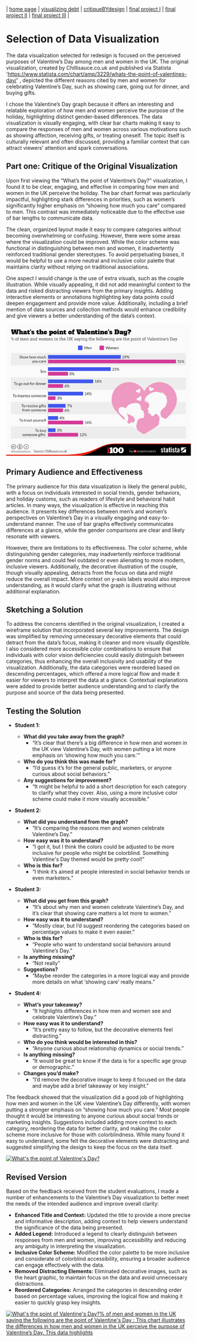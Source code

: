 | [home page](https://herleapoorva.github.io/apoorvaherle-portfolio/) | [visualizing debt](https://herleapoorva.github.io/apoorvaherle-portfolio/visualizing-government-debt) | [critiqueBYdesign](https://herleapoorva.github.io/apoorvaherle-portfolio/critiqueBYdesign) | [final project I](final-project-part-one) | [final project II](final-project-part-two) | [final project III](final-project-part-three) |

# Selection of Data Visualization

The data visualization selected for redesign is focused on the perceived purposes of Valentine’s Day among men and women in the UK. The original visualization, created by Chillisauce.co.uk and published via Statista 'https://www.statista.com/chart/amp/3229/whats-the-point-of-valentines-day/' , depicted the different reasons cited by men and women for celebrating Valentine’s Day, such as showing care, going out for dinner, and buying gifts.

I chose the Valentine’s Day graph because it offers an interesting and relatable exploration of how men and women perceive the purpose of the holiday, highlighting distinct gender-based differences. The data visualization is visually engaging, with clear bar charts making it easy to compare the responses of men and women across various motivations such as showing affection, receiving gifts, or treating oneself. The topic itself is culturally relevant and often discussed, providing a familiar context that can attract viewers’ attention and spark conversations.

## Part one: Critique of the Original Visualization

Upon first viewing the “What’s the point of Valentine’s Day?” visualization, I found it to be clear, engaging, and effective in comparing how men and women in the UK perceive the holiday. The bar chart format was particularly impactful, highlighting stark differences in priorities, such as women’s significantly higher emphasis on “showing how much you care” compared to men. This contrast was immediately noticeable due to the effective use of bar lengths to communicate data.

The clean, organized layout made it easy to compare categories without becoming overwhelming or confusing. However, there were some areas where the visualization could be improved. While the color scheme was functional in distinguishing between men and women, it inadvertently reinforced traditional gender stereotypes. To avoid perpetuating biases, it would be helpful to use a more neutral and inclusive color palette that maintains clarity without relying on traditional associations.

One aspect I would change is the use of extra visuals, such as the couple illustration. While visually appealing, it did not add meaningful context to the data and risked distracting viewers from the primary insights. Adding interactive elements or annotations highlighting key data points could deepen engagement and provide more value. Additionally, including a brief mention of data sources and collection methods would enhance credibility and give viewers a better understanding of the data’s context.

![Image](./VDay.jpeg)

## Primary Audience and Effectiveness

The primary audience for this data visualization is likely the general public, with a focus on individuals interested in social trends, gender behaviors, and holiday customs, such as readers of lifestyle and behavioral habit articles. In many ways, the visualization is effective in reaching this audience. It presents key differences between men’s and women’s perspectives on Valentine’s Day in a visually engaging and easy-to-understand manner. The use of bar graphs effectively communicates differences at a glance, while the gender comparisons are clear and likely resonate with viewers.

However, there are limitations to its effectiveness. The color scheme, while distinguishing gender categories, may inadvertently reinforce traditional gender norms and could feel outdated or even alienating to more modern, inclusive viewers. Additionally, the decorative illustration of the couple, though visually appealing, detracts from the focus on data and might reduce the overall impact. More context on y-axis labels would also improve understanding, as it would clarify what the graph is illustrating without additional explanation.

## Sketching a Solution

To address the concerns identified in the original visualization, I created a wireframe solution that incorporated several key improvements. The design was simplified by removing unnecessary decorative elements that could detract from the data’s focus, making it cleaner and more visually digestible. I also considered more accessible color combinations to ensure that individuals with color vision deficiencies could easily distinguish between categories, thus enhancing the overall inclusivity and usability of the visualization. Additionally, the data categories were reordered based on descending percentages, which offered a more logical flow and made it easier for viewers to interpret the data at a glance. Contextual explanations were added to provide better audience understanding and to clarify the purpose and source of the data being presented.


## Testing the Solution

- **Student 1:**
    - **What did you take away from the graph?**
        - “It’s clear that there’s a big difference in how men and women in the UK view Valentine’s Day, with women putting a lot more emphasis on ‘showing how much you care.’”
    - **Who do you think this was made for?**
        - “I’d guess it’s for the general public, marketers, or anyone curious about social behaviors.”
    - **Any suggestions for improvement?**
        - “It might be helpful to add a short description for each category to clarify what they cover. Also, using a more inclusive color scheme could make it more visually accessible.”

- **Student 2:**
    - **What did you understand from the graph?**
        - “It’s comparing the reasons men and women celebrate Valentine’s Day.”
    - **How easy was it to understand?**
        - “I got it, but I think the colors could be adjusted to be more inclusive for people who might be colorblind. Something Valentine's Day themed would be pretty cool!”
    - **Who is this for?**
        - “I think it’s aimed at people interested in social behavior trends or even marketers.”

- **Student 3:**
    - **What did you get from this graph?**
        - “It’s about why men and women celebrate Valentine’s Day, and it’s clear that showing care matters a lot more to women.”
    - **How easy was it to understand?**
        - “Mostly clear, but I’d suggest reordering the categories based on percentage values to make it even easier.”
    - **Who is this for?**
        - “People who want to understand social behaviors around Valentine’s Day.”
    - **Is anything missing?**
        - “Not really”
    - **Suggestions?**
        - “Maybe reorder the categories in a more logical way and provide more details on what ‘showing care’ really means.”

- **Student 4:**
    - **What’s your takeaway?**
        - “It highlights differences in how men and women see and celebrate Valentine’s Day.”
    - **How easy was it to understand?**
        - “It’s pretty easy to follow, but the decorative elements feel distracting.”
    - **Who do you think would be interested in this?**
        - “Anyone curious about relationship dynamics or social trends.”
    - **Is anything missing?**
        - “It would be great to know if the data is for a specific age group or demographic.”
    - **Changes you’d make?**
        - “I’d remove the decorative image to keep it focused on the data and maybe add a brief takeaway or key insight.”

      
The feedback showed that the visualization did a good job of highlighting how men and women in the UK view Valentine’s Day differently, with women putting a stronger emphasis on “showing how much you care.” Most people thought it would be interesting to anyone curious about social trends or marketing insights. Suggestions included adding more context to each category, reordering the data for better clarity, and making the color scheme more inclusive for those with colorblindness. While many found it easy to understand, some felt the decorative elements were distracting and suggested simplifying the design to keep the focus on the data itself.

<div class='tableauPlaceholder' id='viz1731553810447' style='position: relative'><noscript>
	<a href='#'>
		<img alt='What&#39;s the point of Valentine&#39;s Day? ' src='https:&#47;&#47;public.tableau.com&#47;static&#47;images&#47;VD&#47;VDAYdraft&#47;Sheet12&#47;1_rss.png' style='border: none' />
	</a>
</noscript>
	<object class='tableauViz'  style='display:none;'>
		<param name='host_url' value='https%3A%2F%2Fpublic.tableau.com%2F' />
		<param name='embed_code_version' value='3' />
		<param name='site_root' value='' />
		<param name='name' value='VDAYdraft&#47;Sheet12' />
		<param name='tabs' value='no' />
		<param name='toolbar' value='yes' />
		<param name='static_image' value='https:&#47;&#47;public.tableau.com&#47;static&#47;images&#47;VD&#47;VDAYdraft&#47;Sheet12&#47;1.png' />
		<param name='animate_transition' value='yes' />
		<param name='display_static_image' value='yes' />
		<param name='display_spinner' value='yes' />
		<param name='display_overlay' value='yes' />
		<param name='display_count' value='yes' />
		<param name='language' value='en-US' />
		<param name='filter' value='publish=yes' />
	</object>
</div>
<script type='text/javascript'>
	var divElement = document.getElementById('viz1731553810447');
	var vizElement = divElement.getElementsByTagName('object')[0];
	vizElement.style.width='100%';vizElement.style.height=(divElement.offsetWidth*0.75)+'px';
	var scriptElement = document.createElement('script');
	scriptElement.src = 'https://public.tableau.com/javascripts/api/viz_v1.js';
	vizElement.parentNode.insertBefore(scriptElement, vizElement);
</script>

## Revised Version

Based on the feedback received from the student evaluations, I made a number of enhancements to the Valentine’s Day visualization to better meet the needs of the intended audience and improve overall clarity:
  - **Enhanced Title and Context:** Updated the title to provide a more precise and informative description, adding context to help viewers understand the significance of the data being presented.
  - **Added Legend:** Introduced a legend to clearly distinguish between responses from men and women, improving accessibility and reducing any ambiguity in interpreting the visualization.
  - **Inclusive Color Scheme:** Modified the color palette to be more inclusive and considerate of colorblind accessibility, ensuring a broader audience can engage effectively with the data.
  - **Removed Distracting Elements:** Eliminated decorative images, such as the heart graphic, to maintain focus on the data and avoid unnecessary distractions.
  - **Reordered Categories:** Arranged the categories in descending order based on percentage values, improving the logical flow and making it easier to quickly grasp key insights.

<div class='tableauPlaceholder' id='viz1731548470424' style='position: relative'>
  <noscript>
    <a href='#'>
      <img alt='What&#39;s the point of Valentine&#39;s Day?% of men and women in the UK saying the following are the point of Valentine&#39;s Day : This chart illustrates the differences in how men and women in the UK perceive the purpose of Valentine’s Day. This data highlights  ' src='https:&#47;&#47;public.tableau.com&#47;static&#47;images&#47;vd&#47;vday_17315484584430&#47;Sheet12&#47;1_rss.png' style='border: none' />
    </a>
  </noscript>
  <object class='tableauViz'  style='display:none;'>
    <param name='host_url' value='https%3A%2F%2Fpublic.tableau.com%2F' />
    <param name='embed_code_version' value='3' />
    <param name='site_root' value='' />
    <param name='name' value='vday_17315484584430&#47;Sheet12' />
    <param name='tabs' value='no' />
    <param name='toolbar' value='yes' />
    <param name='static_image' value='https:&#47;&#47;public.tableau.com&#47;static&#47;images&#47;vd&#47;vday_17315484584430&#47;Sheet12&#47;1.png' />
    <param name='animate_transition' value='yes' />
    <param name='display_static_image' value='yes' />
    <param name='display_spinner' value='yes' />
    <param name='display_overlay' value='yes' />
    <param name='display_count' value='yes' />
    <param name='language' value='en-US' />
    <param name='filter' value='publish=yes' />
  </object>
</div>
<script type='text/javascript'>
  var divElement = document.getElementById('viz1731548470424');
  var vizElement = divElement.getElementsByTagName('object')[0];
  vizElement.style.width='100%';
  vizElement.style.height=(divElement.offsetWidth*0.75)+'px';
  var scriptElement = document.createElement('script');
  scriptElement.src = 'https://public.tableau.com/javascripts/api/viz_v1.js';
  vizElement.parentNode.insertBefore(scriptElement, vizElement);
</script>
